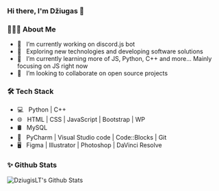 ### Hi there, I'm Džiugas 👋

<!--
**DziugisLT/DziugisLT** is a ✨ _special_ ✨ repository because its `README.md` (this file) appears on your GitHub profile.

Here are some ideas to get you started:

- 🔭 I’m currently working on discord.js bot
- 🌱 I’m currently learning more of JS, Python, C++ and more... Mainly focusing on JS right now
- 👯 I’m looking to collaborate on open source projects...
- 🤔 I’m looking for help with ...
- 💬 Ask me about ...
- 📫 How to reach me: ...
- 😄 Pronouns: ...
- ⚡ Fun fact: ...
-->

<h3> 👨🏻‍💻 About Me </h3>

- 🔭 &nbsp; I’m currently working on discord.js bot
- 🤔 &nbsp; Exploring new technologies and developing software solutions
- 🌱 &nbsp; I’m currently learning more of JS, Python, C++ and more... Mainly focusing on JS right now
- 👯 &nbsp; I’m looking to collaborate on open source projects

<h3>🛠 Tech Stack</h3>

- 💻 &nbsp; Python | C++ 
- 🌐 &nbsp; HTML | CSS | JavaScript | Bootstrap | WP
- 🛢 &nbsp; MySQL <!--Firebase | Xampp-->
- 🔧 &nbsp; PyCharm | Visual Studio code | Code::Blocks | Git
- 🖥 &nbsp; Figma | Illustrator | Photoshop | DaVinci Resolve

<h3>✨ Github Stats</h3>

<img align="left" alt="DziugisLT's Github Stats" src="https://github-readme-stats.vercel.app/api?username=DziugisLT&show_icons=true&hide_border=true" />

